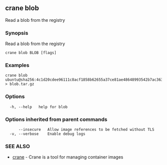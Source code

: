 ## crane blob

Read a blob from the registry

### Synopsis

Read a blob from the registry

```
crane blob BLOB [flags]
```

### Examples

```
crane blob ubuntu@sha256:4c1d20cdee96111c8acf1858b62655a37ce81ae48648993542b7ac363ac5c0e5 > blob.tar.gz
```

### Options

```
  -h, --help   help for blob
```

### Options inherited from parent commands

```
      --insecure   Allow image references to be fetched without TLS
  -v, --verbose    Enable debug logs
```

### SEE ALSO

* [crane](crane.md)	 - Crane is a tool for managing container images


